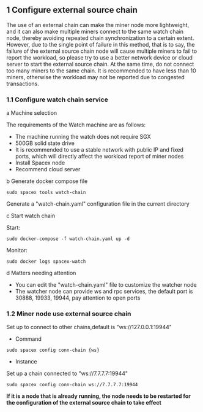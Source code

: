 
## 1 Configure external source chain

The use of an external chain can make the miner node more lightweight, and it can also make multiple miners connect to the same watch chain node, thereby avoiding repeated chain synchronization to a certain extent. However, due to the single point of failure in this method, that is to say, the failure of the external source chain node will cause multiple miners to fail to report the workload, so please try to use a better network device or cloud server to start the external source chain. At the same time, do not connect too many miners to the same chain. It is recommended to have less than 10 miners, otherwise the workload may not be reported due to congested transactions.

### 1.1 Configure watch chain service

a Machine selection

The requirements of the Watch machine are as follows:
- The machine running the watch does not require SGX
- 500GB solid state drive
- It is recommended to use a stable network with public IP and fixed ports, which will directly affect the workload report of miner nodes
- Install Spacex node
- Recommend cloud server

b Generate docker compose file

```shell
sudo spacex tools watch-chain
```

Generate a "watch-chain.yaml" configuration file in the current directory

c Start watch chain

Start:
```shell
sudo docker-compose -f watch-chain.yaml up -d
```

Monitor:
```shell
sudo docker logs spacex-watch
```

d Matters needing attention

- You can edit the "watch-chain.yaml" file to customize the watcher node
- The watcher node can provide ws and rpc services, the default port is 30888, 19933, 19944, pay attention to open ports

### 1.2 Miner node use external source chain

Set up to connect to other chains,default is "ws://127.0.0.1:19944"

- Command
```shell
sudo spacex config conn-chain {ws}
```
- Instance

Set up a chain connected to "ws://7.7.7.7:19944"

```shell
sudo spacex config conn-chain ws://7.7.7.7:19944
```

**If it is a node that is already running, the node needs to be restarted for the configuration of the external source chain to take effect**